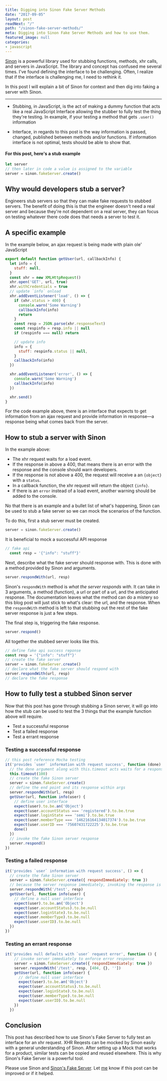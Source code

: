 ```yaml
---
title: Digging into Sinon Fake Server Methods
date: "2017-09-05"
layout: post
readNext: "/"
path: "/sinon-fake-server-methods/"
meta: Digging into Sinon Fake Server Methods and how to use them.
featured_image: null
categories:
- javascript
---
```


[Sinon](http://sinonjs.org/) is a powerful library used for stubbing functions, methods, xhr calls, and servers in JavaScript. The library and concept has confused me several times. I've found defining the interface to be challenging. Often, I realize that if the interface is challenging me, I need to rethink it. 

In this post I will explain a bit of Sinon for context and then dig into faking a server with Sinon.

---

-  Stubbing, in JavaScript, is the act of making a dummy function that acts like a real JavaScript Interface allowing the stubber to fully test the thing they're testing. In example, if your testing a method that gets `.user()` information

-  Interface, in regards to this post is the way information is passed, changed, published between methods and/or functions. If information interface is not optimal, tests should be able to show that.

#### For this post, here's a stub example

```javascript
let server
// then later in code a value is assigned to the variable
server = sinon.fakeServer.create()
```

## Why would developers stub a server?

Engineers stub servers so that they can make fake requests to stubbed servers. The benefit of doing this is that the engineer doesn't need a real server and because they're not dependent on a real server, they can focus on testing whatever there code does that needs a server to test it. 

## A specific example

In the example below, an ajax request is being made with plain ole' JavaScript

```javascript
export default function getUser(url, callbackInfo) {
  let info = {
    stuff: null,
  }
  const xhr = new XMLHttpRequest()
  xhr.open('GET', url, true)
  xhr.withCredentials = true
  // update `info` onload
  xhr.addEventListener('load', () => {
    if (xhr.status > 400) {
      console.warn('Some Warning')
      callbackInfo(info)
      return
    }
    const resp = JSON.parse(xhr.responseText)
    const respinfo = resp.info || null
    if (respinfo === null) return

    // update info
    info = {
      stuff: respinfo.status || null,
    }
    callbackInfo(info)
  })

  xhr.addEventListener('error', () => {
    console.warn('Some Warning')
    callbackInfo(info)
  })

  xhr.send()
}
```

For the code example above, there is an interface that expects to get information from an ajax request and provide information in response—a response being what comes back from the server.

## How to stub a server with Sinon

In the example above: 
-  The xhr request waits for a load event. 
-  If the response in above a 400, that means there is an error with the response and the console should warn developers. 
-  If the response is not above a 400, the request will receive a an `{object}` with a `status`. 
-  In a callback function, the xhr request will return the object `{info}`. 
-  If there is an `error` instead of a load event, another warning should be added to the console. 

No that there is an example and a bullet list of what's happening, Sinon can be used to stub a fake server so we can mock the scenarios of the function.

To do this, first a stub server must be created.

```javascript
server = sinon.fakeServer.create()

```

It is beneficial to mock a successful API response

```javascript
// fake api
  const resp = '{"info": "stuff"}'

```

Next, describe what the fake server should response with. This is done with a method provided by Sinon and arguments.

```javascript
server.respondWith(url, resp)
```

Sinon's `respondWith` method is _what the server responds with_. It can take in 3 arguments, a method (function), a url or part of a url, and the anticipated response. The documentation leaves what the method can do a mistery so this blog post will just stick to what's clear: the url, and the response. When the `respondWith` method is left to that stubbing out the rest of the fake server response is just a few steps.

The final step is, triggering the fake response.

```javascript
server.respond()
```

All together the stubbed server looks like this.

```javascript
// define fake api success reponse
const resp = '{"info": "stuff"}'
// create the fake server
server = sinon.fakeServer.create()
// declare what the fake server should respond with
server.respondWith(url, resp)
// declare the fake response
```

## How to fully test a stubbed Sinon server

Now that this post has gone through stubbing a Sinon server, it will go into how the stub can be used to test the 3 things that the example function above will require.

-  Test a successful response
-  Test a failed response
-  Test a errant response

### Testing a successful response

```javascript
// this post reference Mocha testing
it('provides `user` information with request success', function (done) {
  // the done argument along with this.timeout acts waits for a response for 100ms
  this.timeout(100)
  // create the fake Sinon server
  server = sinon.fakeServer.create()
  // define the end point and its response within args
  server.respondWith(url, resp)
  getUser(url, function info(user) {
    // define user interface
    expect(user).to.be.an('Object')
    expect(user.accountStatus === 'registered').to.be.true
    expect(user.loginState === 'semi').to.be.true
    expect(user.memberType === '146216164134017374').to.be.true
    expect(user.userID === '75607431722225').to.be.true
    done()
  })
  // invoke the fake Sinon server response
  server.respond()
})
```

### Testing a failed response

```javascript
it('provides `user` information with request success', () => {
  // create the fake Sinon server
  server = sinon.fakeServer.create({ respondImmediately: true })
  // because the server response immediately, invoking the response is not needed
  server.respondWith('/test', resp)
  getUser(url, function info(user) {
    // define a null user interface
    expect(user).to.be.an('Object')
    expect(user.accountStatus).to.be.null
    expect(user.loginState).to.be.null
    expect(user.memberType).to.be.null
    expect(user.userID).to.be.null
  })
})
```

### Testing an errant response

```javascript
it('provides null defaults with `user` request error', function () {
    // invoke server immediately to enforce error response
    server = sinon.fakeServer.create({ respondImmediately: true })
    server.respondWith('/test', resp, [404, {}, ''])
    getUser(url, function info(user) {
      // define null user interface
      expect(user).to.be.an('Object')
      expect(user.accountStatus).to.be.null
      expect(user.loginState).to.be.null
      expect(user.memberType).to.be.null
      expect(user.userID).to.be.null
    })
  })
```

## Conclusion

This post has described how to use Sinon's Fake Server to fully test an interface for an xhr request. XHR Reqests can be mocked by Sinon easily with a general understanding of Sinon. After setting up a Mock that works for a product, similar tests can be copied and reused elsewhere. This is why Sinon's Fake Server is a powerful tool. 

Please use Sinon and [Sinon's Fake Server](http://sinonjs.org/releases/v2.1.0/fake-xhr-and-server/). Let [me](/issue) know if this post can be improved or if it helped.
